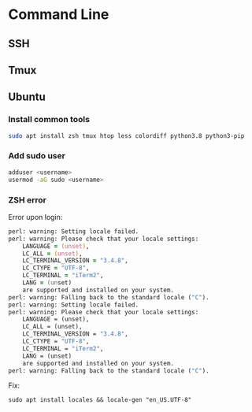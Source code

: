 # Command Line

## SSH

## Tmux

## Ubuntu

### Install common tools

```zsh
sudo apt install zsh tmux htop less colordiff python3.8 python3-pip
```

### Add sudo user

```bash
adduser <username>
usermod -aG sudo <username>
```

### ZSH error

Error upon login:
```zsh
perl: warning: Setting locale failed.
perl: warning: Please check that your locale settings:
	LANGUAGE = (unset),
	LC_ALL = (unset),
	LC_TERMINAL_VERSION = "3.4.8",
	LC_CTYPE = "UTF-8",
	LC_TERMINAL = "iTerm2",
	LANG = (unset)
    are supported and installed on your system.
perl: warning: Falling back to the standard locale ("C").
perl: warning: Setting locale failed.
perl: warning: Please check that your locale settings:
	LANGUAGE = (unset),
	LC_ALL = (unset),
	LC_TERMINAL_VERSION = "3.4.8",
	LC_CTYPE = "UTF-8",
	LC_TERMINAL = "iTerm2",
	LANG = (unset)
    are supported and installed on your system.
perl: warning: Falling back to the standard locale ("C").
```

Fix: 
```
sudo apt install locales && locale-gen "en_US.UTF-8"
```

